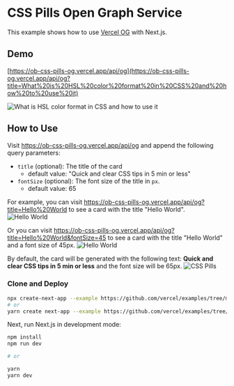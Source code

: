 # CSS Pills Open Graph Service

This example shows how to use [Vercel OG](https://vercel.com/docs/concepts/functions/edge-functions/og-image-generation) with Next.js.

## Demo

[https://ob-css-pills-og.vercel.app/api/og](https://ob-css-pills-og.vercel.app/api/og?title=What%20is%20HSL%20color%20format%20in%20CSS%20and%20how%20to%20use%20it)

![What is HSL color format in CSS and how to use it](https://ob-css-pills-og.vercel.app/api/og?title=What%20is%20HSL%20color%20format%20in%20CSS%20and%20how%20to%20use%20it)

## How to Use

Visit https://ob-css-pills-og.vercel.app/api/og and append the following query parameters:

- `title` (optional): The title of the card
  - default value: "Quick and clear CSS tips in 5 min or less"
- `fontSize` (optional): The font size of the title in `px`.
  - default value: 65

For example, you can visit https://ob-css-pills-og.vercel.app/api/og?title=Hello%20World to see a card with the title "Hello World".
![Hello World](https://ob-css-pills-og.vercel.app/api/og?title=Hello%20World)

Or you can visit https://ob-css-pills-og.vercel.app/api/og?title=Hello%20World&fontSize=45 to see a card with the title "Hello World" and a font size of 45px.
![Hello World](https://ob-css-pills-og.vercel.app/api/og?title=Hello%20World&fontSize=100)

By default, the card will be generated with the following text:
**Quick and clear CSS tips in 5 min or less** and the font size will be 65px.
![CSS Pills](https://ob-css-pills-og.vercel.app/api/og)

### Clone and Deploy

```bash
npx create-next-app --example https://github.com/vercel/examples/tree/main/edge-functions/vercel-og-nextjs
# or
yarn create next-app --example https://github.com/vercel/examples/tree/main/edge-functions/vercel-og-nextjs
```

Next, run Next.js in development mode:

```bash
npm install
npm run dev

# or

yarn
yarn dev
```
